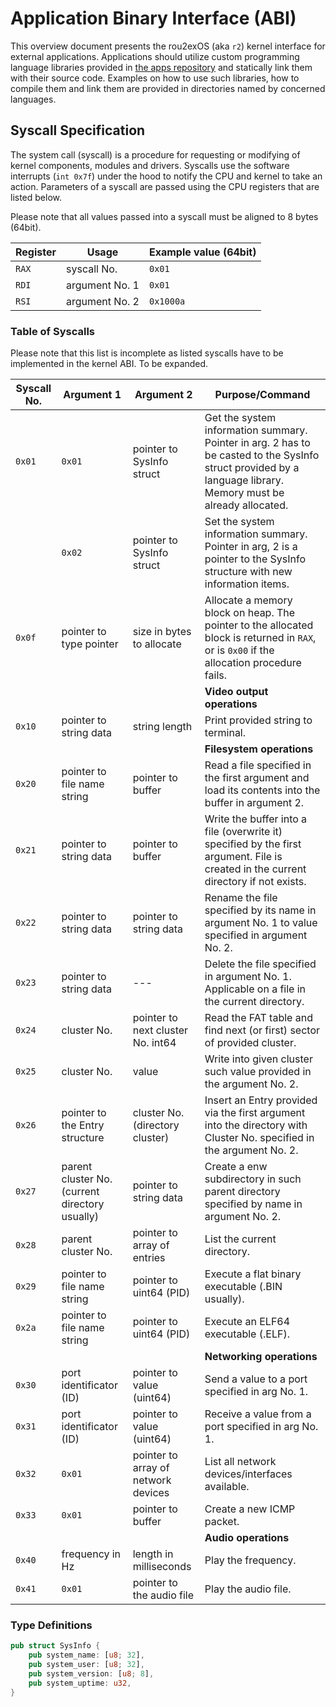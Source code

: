 # Application Binary Interface (ABI)

This overview document presents the rou2exOS (aka `r2`) kernel interface for external applications. Applications should utilize custom programming language libraries provided in [the apps repository](https://github.com/krustowski/rou2exOS-apps) and statically link them with their source code. Examples on how to use such libraries, how to compile them and link them are provided in directories named by concerned languages.

## Syscall Specification

The system call (syscall) is a procedure for requesting or modifying of kernel components, modules and drivers. Syscalls use the software interrupts (`int 0x7f`) under the hood to notify the CPU and kernel to take an action. Parameters of a syscall are passed using the CPU registers that are listed below.

Please note that all values passed into a syscall must be aligned to 8 bytes (64bit).

| Register | Usage          | Example value (64bit) |
|----------|----------------|-----------------------|
| `RAX`    | syscall No.    | `0x01` |
| `RDI`    | argument No. 1 | `0x01` |
| `RSI`    | argument No. 2 | `0x1000a` |

### Table of Syscalls

Please note that this list is incomplete as listed syscalls have to be implemented in the kernel ABI. To be expanded.

| Syscall No. | Argument 1 | Argument 2 | Purpose/Command |
|-------------|------------|------------|---------|
|  `0x01`|  `0x01`|  pointer to SysInfo struct | Get the system information summary. Pointer in arg. 2 has to be casted to the SysInfo struct provided by a language library. Memory must be already allocated. |
|        |  `0x02`|  pointer to SysInfo struct | Set the system information summary. Pointer in arg, 2 is a pointer to the SysInfo structure with new information items. |
|  `0x0f`|  pointer to type pointer | size in bytes to allocate | Allocate a memory block on heap. The pointer to the allocated block is returned in `RAX`, or is `0x00` if the allocation procedure fails. |
|        |        |       | **Video output operations** |
|  `0x10`|  pointer to string data | string length | Print provided string to terminal. |
|        |        |       | **Filesystem operations** |
|  `0x20`|  pointer to file name string | pointer to buffer | Read a file specified in the first argument and load its contents into the buffer in argument 2. |
|  `0x21`|  pointer to string data | pointer to buffer | Write the buffer into a file (overwrite it) specified by the first argument. File is created in the current directory if not exists. |
|  `0x22`|  pointer to string data | pointer to string data | Rename the file specified by its name in argument No. 1 to value specified in argument No. 2. |
|  `0x23`|  pointer to string data | --- | Delete the file specified in argument No. 1. Applicable on a file in the current directory. |
|  `0x24`|  cluster No. | pointer to next cluster No. int64 |  Read the FAT table and find next (or first) sector of provided cluster. |
|  `0x25`|  cluster No. | value | Write into given cluster such value provided in the argument No. 2. |
|  `0x26`|  pointer to the Entry structure | cluster No. (directory cluster) | Insert an Entry provided via the first argument into the directory with Cluster No. specified in the argument No. 2. |
|  `0x27`|  parent cluster No. (current directory usually) | pointer to string data | Create a enw subdirectory in such parent directory specified by name in argument No. 2. |
|  `0x28`|  parent cluster No. | pointer to array of entries | List the current directory. |
|  `0x29`|  pointer to file name string | pointer to uint64 (PID) | Execute a flat binary executable (.BIN usually). |
|  `0x2a`|  pointer to file name string | pointer to uint64 (PID) | Execute an ELF64 executable (.ELF). |
|        |        |        | **Networking operations** |
|  `0x30`|  port identificator (ID) | pointer to value (uint64) | Send a value to a port specified in arg No. 1. |
|  `0x31`|  port identificator (ID) | pointer to value (uint64) | Receive a value from a port specified in arg No. 1. |
|  `0x32`|  `0x01`|  pointer to array of network devices | List all network devices/interfaces available. |
|  `0x33`|  `0x01`|  pointer to buffer | Create a new ICMP packet.  |
|        |        |        | **Audio operations** |
|  `0x40`|  frequency in Hz | length in milliseconds | Play the frequency. |
|  `0x41`|  `0x01`| pointer to the audio file | Play the audio file. |

### Type Definitions

```rust 
pub struct SysInfo {
    pub system_name: [u8; 32],
    pub system_user: [u8; 32],
    pub system_version: [u8; 8],
    pub system_uptime: u32,
}

